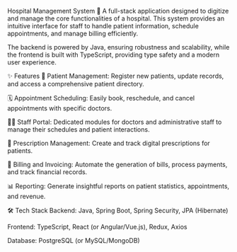 Hospital Management System 🏥
A full-stack application designed to digitize and manage the core functionalities of a hospital. This system provides an intuitive interface for staff to handle patient information, schedule appointments, and manage billing efficiently.

The backend is powered by Java, ensuring robustness and scalability, while the frontend is built with TypeScript, providing type safety and a modern user experience.

✨ Features 👤 Patient Management: Register new patients, update records, and access a comprehensive patient directory.

🗓️ Appointment Scheduling: Easily book, reschedule, and cancel appointments with specific doctors.

👨‍⚕️ Staff Portal: Dedicated modules for doctors and administrative staff to manage their schedules and patient interactions.

💊 Prescription Management: Create and track digital prescriptions for patients.

🧾 Billing and Invoicing: Automate the generation of bills, process payments, and track financial records.

📊 Reporting: Generate insightful reports on patient statistics, appointments, and revenue.

🛠️ Tech Stack Backend: Java, Spring Boot, Spring Security, JPA (Hibernate)

Frontend: TypeScript, React (or Angular/Vue.js), Redux, Axios

Database: PostgreSQL (or MySQL/MongoDB)

